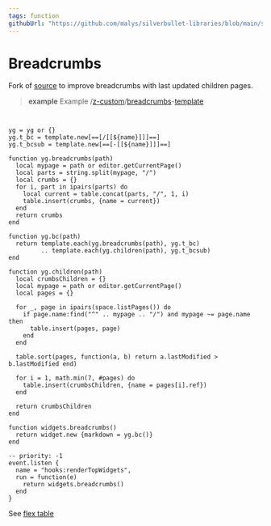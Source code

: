 ```yaml
---
tags: function
githubUrl: "https://github.com/malys/silverbullet-libraries/blob/main/src/Breadcrumbs.md"
---
```

# Breadcrumbs
Fork of [source](https://community.silverbullet.md/t/breadcrumbs-for-hierarchical-pages/737) to improve breadcrumbs with last updated children pages.

> **example** Example
> /[z-custom](https://silverbullet.l.malys.ovh/z-custom)/[breadcrumbs](https://silverbullet.l.malys.ovh/z-custom/breadcrumbs)-[template](https://silverbullet.l.malys.ovh/z-custom/breadcrumbs/template)

```space-lua


yg = yg or {}
yg.t_bc = template.new[==[/[[${name}]]​]==]
yg.t_bcsub = template.new[==[-[[${name}]]​]==]

function yg.breadcrumbs(path)
  local mypage = path or editor.getCurrentPage()
  local parts = string.split(mypage, "/")
  local crumbs = {}
  for i, part in ipairs(parts) do
    local current = table.concat(parts, "/", 1, i)
    table.insert(crumbs, {name = current})
  end
  return crumbs
end

function yg.bc(path)
  return template.each(yg.breadcrumbs(path), yg.t_bc)
         .. template.each(yg.children(path), yg.t_bcsub)
end

function yg.children(path)
  local crumbsChildren = {}
  local mypage = path or editor.getCurrentPage()
  local pages = {}

  for _, page in ipairs(space.listPages()) do
    if page.name:find("^" .. mypage .. "/") and mypage ~= page.name then
      table.insert(pages, page)
    end
  end

  table.sort(pages, function(a, b) return a.lastModified > b.lastModified end)

  for i = 1, math.min(7, #pages) do
    table.insert(crumbsChildren, {name = pages[i].ref})
  end

  return crumbsChildren
end

function widgets.breadcrumbs()
  return widget.new {markdown = yg.bc()}
end
```

```space-lua
-- priority: -1
event.listen {
  name = "hooks:renderTopWidgets",
  run = function(e)
    return widgets.breadcrumbs()
  end
}
```

See [flex table](https://community.silverbullet.md/t/space-lua-flexbox-columns/2017)
